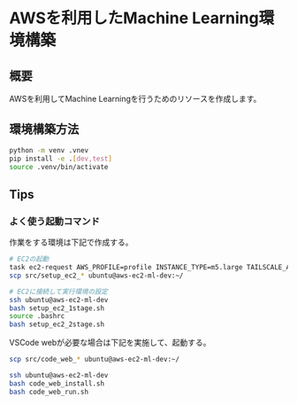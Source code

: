 # AWSを利用したMachine Learning環境構築

## 概要

AWSを利用してMachine Learningを行うためのリソースを作成します。

## 環境構築方法

```sh
python -m venv .vnev
pip install -e .[dev,test]
source .venv/bin/activate
```

## Tips

### よく使う起動コマンド

作業をする環境は下記で作成する。

```sh
# EC2の起動
task ec2-request AWS_PROFILE=profile INSTANCE_TYPE=m5.large TAILSCALE_AUTH_KEY=... -- -vv
scp src/setup_ec2_* ubuntu@aws-ec2-ml-dev:~/

# EC2に接続して実行環境の設定
ssh ubuntu@aws-ec2-ml-dev
bash setup_ec2_1stage.sh
source .bashrc
bash setup_ec2_2stage.sh
```

VSCode webが必要な場合は下記を実施して、起動する。

```sh
scp src/code_web_* ubuntu@aws-ec2-ml-dev:~/

ssh ubuntu@aws-ec2-ml-dev
bash code_web_install.sh
bash code_web_run.sh
```
